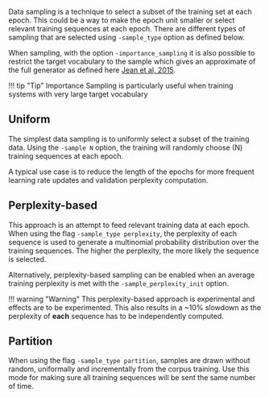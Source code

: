 Data sampling is a technique to select a subset of the training set at each epoch. This could be a way to make the epoch unit smaller or select relevant training sequences at each epoch. There are different types of sampling that are selected using `-sample_type` option as defined below.

When sampling, with the option `-importance_sampling` it is also possible to restrict the target vocabulary to the sample which gives an approximate of the full generator as defined here [Jean et al, 2015](http://www.aclweb.org/anthology/P15-1001).

!!! tip "Tip"
    Importance Sampling is particularly useful when training systems with very large target vocabulary

## Uniform

The simplest data sampling is to uniformly select a subset of the training data. Using the `-sample N` option, the training will randomly choose \(N\) training sequences at each epoch.

A typical use case is to reduce the length of the epochs for more frequent learning rate updates and validation perplexity computation.

## Perplexity-based

This approach is an attempt to feed relevant training data at each epoch. When using the flag `-sample_type perplexity`, the perplexity of each sequence is used to generate a multinomial probability distribution over the training sequences. The higher the perplexity, the more likely the sequence is selected.

Alternatively, perplexity-based sampling can be enabled when an average training perplexity is met with the `-sample_perplexity_init` option.

!!! warning "Warning"
    This perplexity-based approach is experimental and effects are to be experimented. This also results in a ~10% slowdown as the perplexity of **each** sequence has to be independently computed.

## Partition

When using the flag `-sample_type partition`, samples are drawn without random, uniformally and incrementally from the corpus training. Use this mode for making sure all training sequences will be sent the same number of time.
